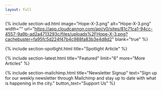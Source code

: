 ```yaml
---
layout: full
---
```

{% include section-ad.html image="Hope-X-3.png" alt="Hope-X-3.png" width="" url="https://app.cloudcannon.com/api/v0/sites/81c71ca1-94cc-4557-9a9b-ad2a4713293c/files/uploads%2FHope-X-3.png?cachebuster=fa95fc5d224f47b4c988fa83b3e4d8d2" blank="true" %}

{% include section-spotlight.html title="Spotlight Article" %}

{% include section-latest.html title="Featured" limit="6" more="More Articles" %}

{% include section-mailchimp.html title="Newsletter Signup" text="Sign up for our weekly newsletter through Mailchimp and stay up to date with what is happening in the city." button_text="Support Us" %}